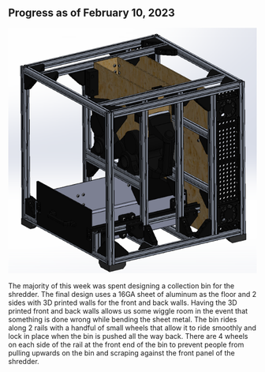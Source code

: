 ## Progress as of February 10, 2023

![](../images/Feb10.png)

The majority of this week was spent designing a collection bin for the shredder. The final design uses a 16GA sheet of aluminum as the floor and 2 sides with 3D printed walls for the front and back walls. Having the 3D printed front and back walls allows us some wiggle room in the event that something is done wrong while bending the sheet metal. The bin rides along 2 rails with a handful of small wheels that allow it to ride smoothly and lock in place when the bin is pushed all the way back. There are 4 wheels on each side of the rail at the front end of the bin to prevent people from pulling upwards on the bin and scraping against the front panel of the shredder.
